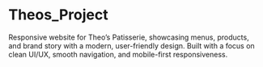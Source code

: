 # Theos_Project
Responsive website for Theo’s Patisserie, showcasing menus, products, and brand story with a modern, user-friendly design. Built with a focus on clean UI/UX, smooth navigation, and mobile-first responsiveness.
